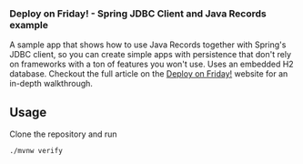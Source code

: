 ### Deploy on Friday! - Spring JDBC Client and Java Records example

A sample app that shows how to use Java Records together with Spring's JDBC client, so you can create simple apps with persistence that don't rely on frameworks with a ton of features you won't use. Uses an embedded H2 database. Checkout the full article on the [Deploy on Friday!](https://deployonfriday.com/2024-09-06-java-records-spring-jdbcclient.html) website for an in-depth walkthrough.

## Usage

Clone the repository and run

```bash
./mvnw verify
```

